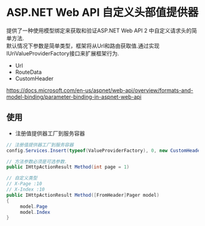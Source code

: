 # ASP.NET Web API 自定义头部值提供器

提供了一种使用模型绑定来获取和验证ASP.NET Web API 2 中自定义请求头的简单方法.<br>
默认情况下参数是简单类型，框架将从Url和路由获取值.通过实现IUriValueProviderFactory接口来扩展框架行为.<br>

* Url
* RouteData 
* CustomHeader


https://docs.microsoft.com/en-us/aspnet/web-api/overview/formats-and-model-binding/parameter-binding-in-aspnet-web-api


## 使用
 * 注册值提供器工厂到服务容器<br>


```C#
// 注册值提供器工厂到服务容器
config.Services.Insert(typeof(ValueProviderFactory), 0, new CustomHeaderValueProviderFactory());

// 方法参数必须是可选参数.
public IHttpActionResult Method(int page = 1)

// 自定义类型
// X-Page :10
// X-Index :10
public IHttpActionResult Method([FromHeader]Pager model)
{
     model.Page
     model.Index
}

``` 



